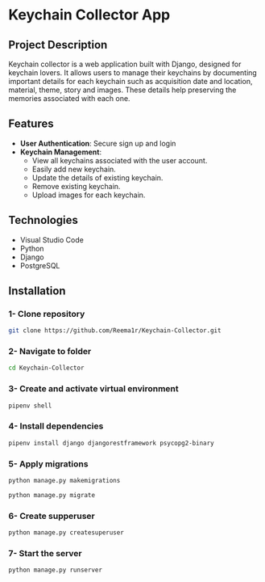 # Keychain Collector App
## Project Description
Keychain collector is a web application built with Django, designed for keychain lovers. It allows users to manage their keychains by documenting important details for each keychain such as acquisition date and location, material, theme, story and images. These details help preserving the memories associated with each one.

## Features
- **User Authentication**: Secure sign up and login
- **Keychain Management**: 
    - View all keychains associated with the user account.
    - Easily add new keychain.
    - Update the details of existing keychain.
    - Remove existing keychain.
    - Upload images for each keychain.

## Technologies 
* Visual Studio Code
* Python
* Django
* PostgreSQL

## Installation
### 1- Clone repository
```bash
git clone https://github.com/Reema1r/Keychain-Collector.git
```
### 2- Navigate to folder
```bash
cd Keychain-Collector
```
### 3- Create and activate virtual environment
```bash
pipenv shell
```
### 4- Install dependencies
```bash
pipenv install django djangorestframework psycopg2-binary
```
### 5- Apply migrations
```bash
python manage.py makemigrations
```
```bash
python manage.py migrate
```
### 6- Create supperuser
```bash
python manage.py createsuperuser
```
### 7- Start the server
```bash
python manage.py runserver
```